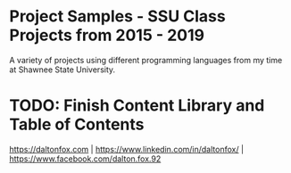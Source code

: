 # Project Samples - SSU Class Projects from 2015 - 2019

A variety of projects using different programming languages from my time at Shawnee State University.

# TODO: Finish Content Library and Table of Contents

https://daltonfox.com | https://www.linkedin.com/in/daltonfox/ | https://www.facebook.com/dalton.fox.92
